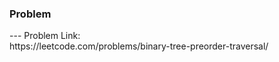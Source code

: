 <h3>Problem</h3>
---
Problem Link:<br/>
https://leetcode.com/problems/binary-tree-preorder-traversal/
